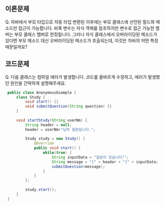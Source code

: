 ## 이론문제
Q.  자바에서 부모 타입으로 자동 타입 변환된 이후에는 부모 클래스에 선언된 필드와 메소드만 접근이 가능합니다.
    비록 변수는 자식 객체를 참조하지만 변수로 접근 가능한 멤버는 부모 클래스 멤버로 한정됩니다.
    그러나 자식 클래스에서 오버라이딩된 메소드가 있다면 부모 메소드 대신 오버라이딩된 메소드가 호출되는데, 이것은 자바의 어떤 특징 때문일까요?


## 코드문제
Q. 다음 클래스는 컴파일 에러가 발생합니다. 코드를 올바르게 수정하고, 에러가 발생했던 원인을 간략하게 설명해주세요.

   ```java
    public class AnonymousExample {
        class Study {
            void start() {}
            void submitQuestion(String question) {}
        }
    
        void startStudy(String userNm) {
            String header = null;
            header = userNm+"님의 질문입니다.";
    
            Study study = new Study() {
                @Override
                public void start() {
                    while(true) {
                        String inputData = "질문이 있습니다!";
                        String message = "[" + header + "]" + inputData;
                        submitQuestion(message);
                    }
                }
            };
    
            study.start();
        }
    }
   ```
